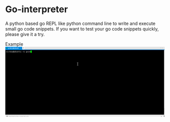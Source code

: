 # Go-interpreter
A python based go REPL like python command line to write and execute small go code snippets. If you want to test your go code snippets quickly, please give it a try.

Example
![](doc/Examples.gif)
